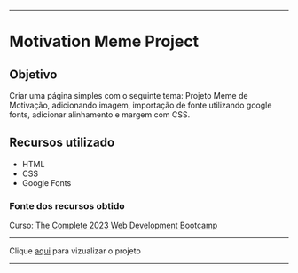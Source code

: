 <hr />
<h1>Motivation Meme Project</h1>

<h2>Objetivo</h2>
<p>
  Criar uma página simples com o seguinte tema: Projeto Meme de Motivação, adicionando imagem, importação de fonte utilizando google fonts, adicionar alinhamento e margem com CSS.
</p>

<h2>Recursos utilizado</h2>
 <ul>
   <li>HTML</li>
   <li>CSS</li>
   <li>Google Fonts</li>
 </ul>

 <h3>Fonte dos recursos obtido</h3>
 <p>Curso: <a href="https://www.udemy.com/course/the-complete-web-development-bootcamp/">The Complete 2023 Web Development Bootcamp</a></p>
 
<hr />
<p>Clique <a href="https://williama-hub.github.io/MotivationMemeProject/">aqui</a> para vizualizar o projeto</p>
<hr />
